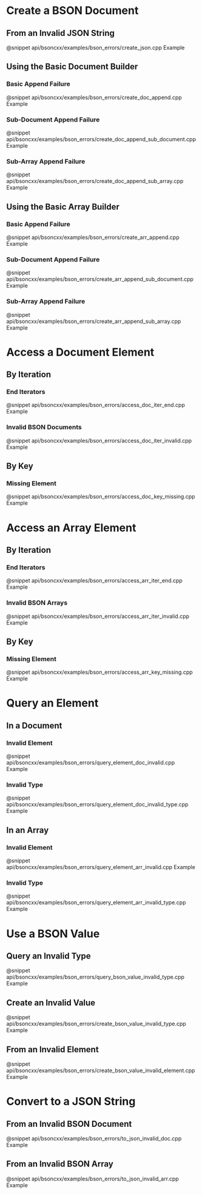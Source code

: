 # Create a BSON Document

## From an Invalid JSON String

@snippet api/bsoncxx/examples/bson_errors/create_json.cpp Example

## Using the Basic Document Builder

### Basic Append Failure

@snippet api/bsoncxx/examples/bson_errors/create_doc_append.cpp Example

### Sub-Document Append Failure

@snippet api/bsoncxx/examples/bson_errors/create_doc_append_sub_document.cpp Example

### Sub-Array Append Failure

@snippet api/bsoncxx/examples/bson_errors/create_doc_append_sub_array.cpp Example

## Using the Basic Array Builder

### Basic Append Failure

@snippet api/bsoncxx/examples/bson_errors/create_arr_append.cpp Example

### Sub-Document Append Failure

@snippet api/bsoncxx/examples/bson_errors/create_arr_append_sub_document.cpp Example

### Sub-Array Append Failure

@snippet api/bsoncxx/examples/bson_errors/create_arr_append_sub_array.cpp Example

# Access a Document Element

## By Iteration

### End Iterators

@snippet api/bsoncxx/examples/bson_errors/access_doc_iter_end.cpp Example

### Invalid BSON Documents

@snippet api/bsoncxx/examples/bson_errors/access_doc_iter_invalid.cpp Example

## By Key

### Missing Element

@snippet api/bsoncxx/examples/bson_errors/access_doc_key_missing.cpp Example

# Access an Array Element

## By Iteration

### End Iterators

@snippet api/bsoncxx/examples/bson_errors/access_arr_iter_end.cpp Example

### Invalid BSON Arrays

@snippet api/bsoncxx/examples/bson_errors/access_arr_iter_invalid.cpp Example

## By Key

### Missing Element

@snippet api/bsoncxx/examples/bson_errors/access_arr_key_missing.cpp Example

# Query an Element

## In a Document

### Invalid Element

@snippet api/bsoncxx/examples/bson_errors/query_element_doc_invalid.cpp Example

### Invalid Type

@snippet api/bsoncxx/examples/bson_errors/query_element_doc_invalid_type.cpp Example

## In an Array

### Invalid Element

@snippet api/bsoncxx/examples/bson_errors/query_element_arr_invalid.cpp Example

### Invalid Type

@snippet api/bsoncxx/examples/bson_errors/query_element_arr_invalid_type.cpp Example

# Use a BSON Value

## Query an Invalid Type

@snippet api/bsoncxx/examples/bson_errors/query_bson_value_invalid_type.cpp Example

## Create an Invalid Value

@snippet api/bsoncxx/examples/bson_errors/create_bson_value_invalid_type.cpp Example

## From an Invalid Element

@snippet api/bsoncxx/examples/bson_errors/create_bson_value_invalid_element.cpp Example

# Convert to a JSON String

## From an Invalid BSON Document

@snippet api/bsoncxx/examples/bson_errors/to_json_invalid_doc.cpp Example

## From an Invalid BSON Array

@snippet api/bsoncxx/examples/bson_errors/to_json_invalid_arr.cpp Example
